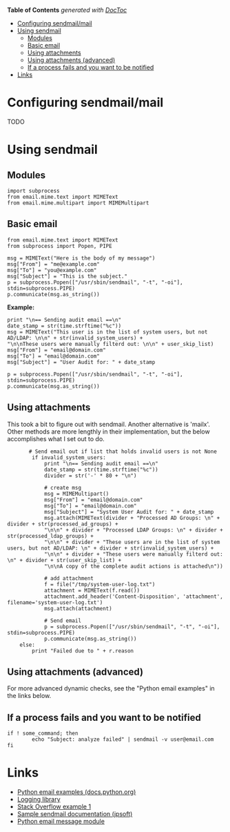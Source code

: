 <!-- START doctoc generated TOC please keep comment here to allow auto update -->
<!-- DON'T EDIT THIS SECTION, INSTEAD RE-RUN doctoc TO UPDATE -->
**Table of Contents**  *generated with [DocToc](https://github.com/thlorenz/doctoc)*

- [Configuring sendmail/mail](#configuring-sendmailmail)
- [Using sendmail](#using-sendmail)
  - [Modules](#modules)
  - [Basic email](#basic-email)
  - [Using attachments](#using-attachments)
  - [Using attachments (advanced)](#using-attachments-advanced)
  - [If a process fails and you want to be notified](#if-a-process-fails-and-you-want-to-be-notified)
- [Links](#links)

<!-- END doctoc generated TOC please keep comment here to allow auto update -->

# Configuring sendmail/mail

TODO

# Using sendmail

## Modules

```
import subprocess
from email.mime.text import MIMEText
from email.mime.multipart import MIMEMultipart
```

## Basic email

```
from email.mime.text import MIMEText
from subprocess import Popen, PIPE

msg = MIMEText("Here is the body of my message")
msg["From"] = "me@example.com"
msg["To"] = "you@example.com"
msg["Subject"] = "This is the subject."
p = subprocess.Popen(["/usr/sbin/sendmail", "-t", "-oi"], stdin=subprocess.PIPE)
p.communicate(msg.as_string())
```

**Example:**

```
print "\n== Sending audit email ==\n"
date_stamp = str(time.strftime("%c"))
msg = MIMEText("This user is in the list of system users, but not AD/LDAP: \n\n" + str(invalid_system_users) +
"\n\nThese users were manually filterd out: \n\n" + user_skip_list)
msg["From"] = "email@domain.com"
msg["To"] = "email@domain.com"
msg["Subject"] = "User Audit for: " + date_stamp
                                      
p = subprocess.Popen(["/usr/sbin/sendmail", "-t", "-oi"], stdin=subprocess.PIPE)
p.communicate(msg.as_string())
```

## Using attachments

This took a bit to figure out with sendmail. Another alternative is 'mailx'. Other methods are more lengthly in their implementation, but the below accomplishes what I set out to do.


```
       # Send email out if list that holds invalid users is not None
        if invalid_system_users:
            print "\n== Sending audit email ==\n"
            date_stamp = str(time.strftime("%c"))
            divider = str('-' * 80 + "\n")

            # create msg
            msg = MIMEMultipart()
            msg["From"] = "email@domain.com"
            msg["To"] = "email@domain.com"
            msg["Subject"] = "System User Audit for: " + date_stamp
            msg.attach(MIMEText(divider + "Processed AD Groups: \n" + divider + str(processed_ad_groups) +
            "\n\n" + divider + "Processed LDAP Groups: \n" + divider + str(processed_ldap_groups) +
            "\n\n" + divider + "These users are in the list of system users, but not AD/LDAP: \n" + divider + str(invalid_system_users) +
            "\n\n" + divider + "These users were manually filterd out: \n" + divider + str(user_skip_list) +
            "\n\nA copy of the complete audit actions is attached\n"))

            # add attachment
            f = file("/tmp/system-user-log.txt")
            attachment = MIMEText(f.read())
            attachment.add_header('Content-Disposition', 'attachment', filename='system-user-log.txt')
            msg.attach(attachment)

            # Send email
            p = subprocess.Popen(["/usr/sbin/sendmail", "-t", "-oi"], stdin=subprocess.PIPE)
            p.communicate(msg.as_string()) 
    else:
        print "Failed due to " + r.reason
```

## Using attachments (advanced)

For more advanced dynamic checks, see the "Python email examples" in the links below.

## If a process fails and you want to be notified

```
if ! some_command; then
        echo "Subject: analyze failed" | sendmail -v user@email.com
fi
```

# Links

* [Python email examples (docs.python.org)](https://docs.python.org/3/library/email-examples.html)
* [Logging library](https://docs.python.org/2/howto/logging.html)
* [Stack Overflow example 1](http://stackoverflow.com/questions/27621041/sending-email-attachment-txt-file-using-python-2-7-smtplib)
* [Sample sendmail documentation (jpsoft)](https://jpsoft.com/help/sendmail.htm)
* [Python email message module](https://docs.python.org/2/library/email.message.html#module-email.message)
